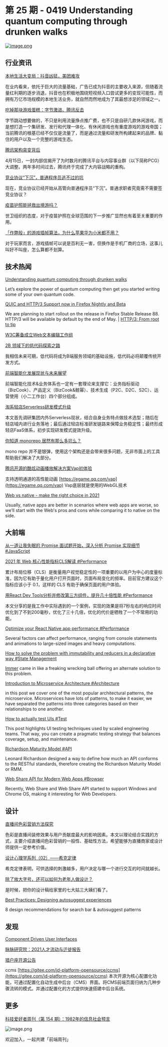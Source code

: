 # 第 25 期 - 0419 Understanding quantum computing through drunken walks
[![image.png](https://cdn.nlark.com/yuque/0/2021/png/85771/1618788806258-a98e1661-2bfb-433b-88c7-8448afa8df90.png#clientId=u6d42b806-2f1f-4&from=paste&height=350&id=ua383984d&margin=%5Bobject%20Object%5D&name=image.png&originHeight=700&originWidth=1600&originalType=binary&size=153958&status=done&style=stroke&taskId=uf26d8dff-64a7-4b4f-b1f8-d818c8a33f7&width=800)](https://stackoverflow.blog/2021/04/14/understanding-quantum-computing-through-drunken-walks/)

## 行业资讯
[本地生活大变局：抖音凶猛，美团难攻](https://mp.weixin.qq.com/s/l43zkM_nKhTzN2f7leQNqQ)

在业内看来，依托于巨大的流量基础，广告已成为抖音的主要收入来源，但随着流量红利期的逐步消退，抖音也在积极地围绕短视频入口尝试更多的变现可能性，而拥有万亿市场规模的本地生活业务，就自然而然地成为了其最想涉足的领域之一。

[吃掉那块游戏蛋糕：字节激进、腾讯反击](https://mp.weixin.qq.com/s/N-KS7yRWRlHMacI6y4x00Q)

字节跳动想要做的，不只是利用流量挣点推广费，也不只是自研几款休闲游戏，而是想打造一个集研发、发行和代理一体化、有休闲游戏也有重度游戏的游戏帝国；当前腾讯的根基已经不仅仅是流量了，而是通过流量和研发所构建起来的品牌、黏住的用户以及一个完整的游戏生态。

[腾讯架构突变背后](https://mp.weixin.qq.com/s/2sBK9m3ayF_nCsylwfW1EQ)

4月15日，一封内部信揭开了为时数月的腾讯平台与内容事业群（以下简称PCG）大调整。两年多时间过去，腾讯终于完成了大内容战略的重构。

[竞业协议“下沉”，普通程序员逃不过的坑](https://mp.weixin.qq.com/s/TAoBV6QYE2FrRQXjoOfH2A)

现在，竞业协议已经开始从高管向普通程序员“下沉”。普通求职者究竟需不需要签竞业协议？

[疫苗护照能拯救出境游吗？](https://mp.weixin.qq.com/s/Airom4PPGJBR1LICdGWq5Q)

世卫组织的态度，对于疫苗护照在全球范围的下一步推广显然也有着至关重要的作用。

[「作弊般」的游戏插帧算法，为什么苹果华为小米都不用？](https://mp.weixin.qq.com/s/_x1383Glh9WY9OOEdrPPbA)

对于玩家而言，游戏插帧可以说是百利无一害，但换作是手机厂商的立场，这事儿叫好不叫座，怎么算都不划算。

## 技术热闻
[Understanding quantum computing through drunken walks](https://stackoverflow.blog/2021/04/14/understanding-quantum-computing-through-drunken-walks/)

Let’s explore the power of quantum computing then get you started writing some of your own quantum code.

[QUIC and HTTP/3 Support now in Firefox Nightly and Beta](https://hacks.mozilla.org/2021/04/quic-and-http-3-support-now-in-firefox-nightly-and-beta/)

We are planning to start rollout on the release in Firefox Stable Release 88. HTTP/3 will be available by default by the end of May. | [HTTP/3: From root to tip](https://blog.cloudflare.com/http-3-from-root-to-tip/)

[W3C筹备成立Web文本编辑工作组](https://mp.weixin.qq.com/s/tF_1yraZE3uEF2wH2nZQ_Q)


[2B 领域下的低代码探索之路](https://mp.weixin.qq.com/s/HAxrMHLT43dPH488RiEIdw)

我相信未来可期，低代码将成为B端服务领域的基础设施，低代码必将颠覆传统开发方式。

[前端智能化发展现状与未来展望](https://mp.weixin.qq.com/s/6PHxZb7x7aHTWe4HZHGLWg)

前端智能化技术&业务体系也一定有一套理论来支撑它：业务指标驱动（BizCook）、产品定义（BizCook&鲸幂）、技术生成（P2C、D2C、S2C）、运营使用（小二工作台）四个部分组成。

[淘系轻店Serverless研发模式升级](https://mp.weixin.qq.com/s/2fCjViTKUsYdpNIYL5clEw)

本文首先调研集团内外Serverless现状，结合自身业务特点做技术选型；随后在轻店域内进行业务落地；最后通过轻店标准研发链路来保障业务稳定性；最终形成轻店FaaS体系，初步实现研发模式提效升级。

[你知道 monorepo 居然有那么多坑么？](https://mp.weixin.qq.com/s/wfAjiHahb-BICrSxOHcLhA)

mono repo 并不是银弹，使用这个架构还是会带来很多问题，无非市面上的工具帮助我们解决了大部分。

[腾讯开源的酷炫动画播放解决方案Vap初体验](https://www.zhangxinxu.com/wordpress/2021/04/tencent-vap-%e8%a7%86%e9%a2%91%e5%8a%a8%e7%94%bb/)

支持透明通道的高性能动画 [https://egame.qq.com/vap](https://egame.qq.com/vap)
Vap底层就是使用的WebGL技术

[Web vs native - make the right choice in 2021](https://areknawo.com/web-vs-native-make-the-right-choice-in-2021/)

Usually, native apps are better in scenarios where web apps are worse, so we’ll start with the Web's pros and cons while comparing it to native on the side.

## 大前端
[从一道让我失眠的 Promise 面试题开始，深入分析 Promise 实现细节 #JavaScript](https://mp.weixin.qq.com/s/r4hG9Fh4nMjdAzPWjcAP7g)


[2021 年 Web 核心性能指标CLS解读 #Performance](https://mp.weixin.qq.com/s/Qc8XVbLvs7dxiAQUJ9KZ6Q)

累计布局位移（CLS）是衡量用户视觉稳定性的一项重要的以用户为中心的度量标准，因为它有助于量化用户打开页面时，页面布局变化的频率。目前官方建议这个指标应该小于 0.1，这样的 CLS 有助于确保页面的用户体验。

[用React Dev Tools分析并修改第三方组件，提升几十倍性能 #Performance](https://mp.weixin.qq.com/s/APTRIaAkc60P6hn_6eMSAw)

本文分享的是我工作中实际遇到的一个案例，实现的效果是将7秒左右的响应时间优化到了不到200毫秒，优化了三十几倍，优化的代价是牺牲了一个不常用的功能。

[Optimize your React Native app performance #Performance](https://blog.logrocket.com/optimize-your-react-native-app-performance/)

Several factors can affect performance, ranging from console statements and animations to large-sized images and heavy computations.

[How to solve the problem with immutability and reducers in a declarative way #State Management](https://osmancea.medium.com/how-to-solve-the-problem-with-immutability-and-reducers-in-a-declarative-way-10274691b06c)

[Immer](https://github.com/immerjs/immer) came in like a freaking wrecking ball offering an alternate solution to this problem.

[Introduction to Microservice Architecture #Architecture](https://dev.to/tamerlang/introduction-to-microservice-architecture-1p8h)

in this post we cover one of the most popular architectural patterns, the microservice. Microservices have lots of patterns, to make it easier, we have separated the patterns into three categories based on their relationships to one another.

[How to actually test UIs #Test](https://medium.com/storybookjs/how-to-actually-test-uis-3ea4c221fd93)

This post highlights UI testing techniques used by scaled engineering teams. That way, you can create a pragmatic testing strategy that balances coverage, setup, and maintenance.

[Richardson Maturity Model #API](https://dev.to/ahmedabdulaziz/richardson-maturity-model-237l)

Leonard Richardson designed a way to define how much an API conforms to the RESTful standards, therefore creating the Richardson Maturity Model or RMM.

[Web Share API for Modern Web Apps #Browser](https://blog.bitsrc.io/web-share-for-modern-web-apps-43c3e2329093)

Recently, Web Share and Web Share API started to support Windows and Chrome OS, making it interesting for Web Developers.

## 设计
[直播间色彩营销方法探究](https://jelly.jd.com/article/60631bc6d96486017129c676)

色彩是直播间装修效果与用户贡献度最大的影响因素。本文以理论结合实践的方式，主要介绍直播间色彩营销的一般性、基础性方法，希望能够为直播商家或设计师提供一定参考价值。

[设计心理学系列（02）——希克定律](https://mp.weixin.qq.com/s/YwbYLbPdz3vijqgxmXqflQ)

希克定律表明，可供选择的刺激越多，用户决定与哪一个进行交互的时间就越长。

[除了放大字号，还可以如何为老年人做设计？](https://www.uisdc.com/senior-design)

是时候，把你的设计稿给家里的七大姑三大姨们看了。

[Best Practices: Designing autosuggest experiences](https://uxmag.com/articles/best-practices-designing-autosuggest-experiences)

8 design recommendations for search bar & autosuggest patterns

## 发现
[Component Driven User Interfaces](https://www.componentdriven.org/)


[脉脉研究院：2021人才流动与迁徙报告](http://www.199it.com/archives/1217886.html)


[猎户座开源公告](https://jelly.jd.com/article/606ee18e6359bf0176a0d2ab)

ccms [https://gitee.com/jd-platform-opensource/ccms](https://gitee.com/jd-platform-opensource/ccms)
本次开源为核心配置化功能，可通过配置化自动生成中后台（CMS）界面。将CMS前端页面归纳为几种步骤流转的模式。并通过配置化的方式提供快速搭建中后台系统。

## 更多
[科技爱好者周刊（第 154 期）：1982年的信息社会预言](http://www.ruanyifeng.com/blog/2021/04/weekly-issue-154.html)

![image.png](https://cdn.nlark.com/yuque/0/2020/png/85771/1605930034828-7fc81343-651f-4a15-8465-eebe5a23cf61.png#height=31&id=S0tJc&margin=%5Bobject%20Object%5D&name=image.png&originHeight=90&originWidth=2186&originalType=binary&size=14325&status=done&style=none&width=746)


欢迎加入，一起共建「前端周刊」

